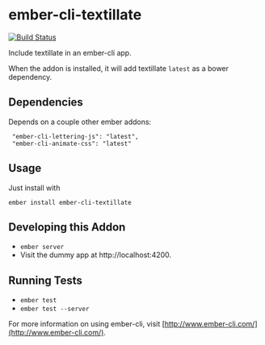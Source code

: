 # ember-cli-textillate

[![Build Status](https://travis-ci.org/joedaniels29/ember-cli-textillate.svg?branch=master)](https://travis-ci.org/joedaniels29/ember-cli-textillate)

Include textillate in an ember-cli app.

When the addon is installed, it will add textillate `latest` as
a bower dependency.

## Dependencies

Depends on a couple other ember addons:

     "ember-cli-lettering-js": "latest",
     "ember-cli-animate-css": "latest"


## Usage
Just install with

    ember install ember-cli-textillate

## Developing this Addon

* `ember server`
* Visit the dummy app at http://localhost:4200.

## Running Tests

* `ember test`
* `ember test --server`

For more information on using ember-cli, visit [http://www.ember-cli.com/](http://www.ember-cli.com/).
